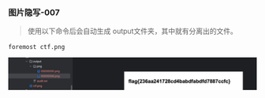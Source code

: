### 图片隐写-007

>  使用以下命令后会自动生成 output文件夹，其中就有分离出的文件。
```shell
foremost ctf.png
```



![img.png](img/img.png)

